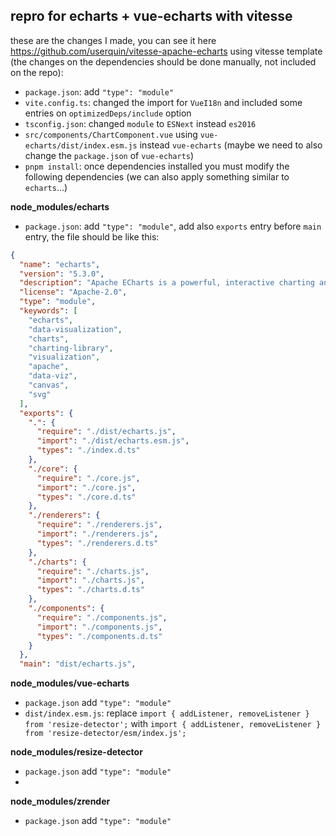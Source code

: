 ## repro for echarts + vue-echarts with vitesse

these are the changes I made, you can see it here https://github.com/userquin/vitesse-apache-echarts using vitesse template (the changes on the dependencies should be done manually, not included on the repo):
- `package.json`: add `"type": "module"`
- `vite.config.ts`: changed the import for `VueI18n` and included some entries on `optimizedDeps/include` option
- `tsconfig.json`: changed `module` to `ESNext` instead `es2016`
- `src/components/ChartComponent.vue`  using `vue-echarts/dist/index.esm.js` instead `vue-echarts` (maybe we need to also change the `package.json` of `vue-echarts`)
- `pnpm install`: once dependencies installed you must modify the following dependencies (we can also apply something similar to `echarts`...)

**node_modules/echarts**
- `package.json`: add `"type": "module"`, add also `exports` entry before `main` entry, the file should be like this:
```json
{
  "name": "echarts",
  "version": "5.3.0",
  "description": "Apache ECharts is a powerful, interactive charting and data visualization library for browser",
  "license": "Apache-2.0",
  "type": "module",
  "keywords": [
    "echarts",
    "data-visualization",
    "charts",
    "charting-library",
    "visualization",
    "apache",
    "data-viz",
    "canvas",
    "svg"
  ],
  "exports": {
    ".": {
      "require": "./dist/echarts.js",
      "import": "./dist/echarts.esm.js",
      "types": "./index.d.ts"
    },
    "./core": {
      "require": "./core.js",
      "import": "./core.js",
      "types": "./core.d.ts"
    },
    "./renderers": {
      "require": "./renderers.js",
      "import": "./renderers.js",
      "types": "./renderers.d.ts"
    },
    "./charts": {
      "require": "./charts.js",
      "import": "./charts.js",
      "types": "./charts.d.ts"
    },
    "./components": {
      "require": "./components.js",
      "import": "./components.js",
      "types": "./components.d.ts"
    }
  },
  "main": "dist/echarts.js",
 ```

**node_modules/vue-echarts**
- `package.json` add  `"type": "module"`
- `dist/index.esm.js`: replace `import { addListener, removeListener } from 'resize-detector';` with `import { addListener, removeListener } from 'resize-detector/esm/index.js';`

**node_modules/resize-detector**
- `package.json` add  `"type": "module"`
- 
**node_modules/zrender**
- `package.json` add  `"type": "module"`
